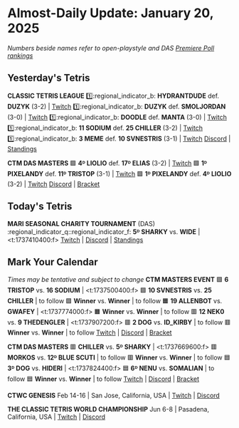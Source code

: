 # Almost-Daily Update: January 20, 2025
*Numbers beside names refer to open-playstyle and DAS [Premiere Poll rankings](https://docs.google.com/document/d/13jaohZo0FP6vXb0ibfiq2TK3q6qt6bQTbp8AmdSJgUk/edit?tab=t.0)*
## Yesterday's Tetris
**CLASSIC TETRIS LEAGUE**
:one::regional_indicator_b:  **HYDRANTDUDE** def. **DUZYK** (3-2)  |  [Twitch](https://www.twitch.tv/videos/2357856753?t=01h03m47s)
:one::regional_indicator_b:  **DUZYK** def. **SMOLJORDAN** (3-0)  |  [Twitch](https://www.twitch.tv/videos/2357856753?t=02h15m23s)
:one::regional_indicator_b:  **DOODLE** def. **MANTA** (3-0)  |  [Twitch](https://www.twitch.tv/videos/2357856753?t=02h53m52s)
:one::regional_indicator_b:  **11 SODIUM** def. **25 CHILLER** (3-2)  |  [Twitch](https://www.twitch.tv/videos/2358163090?t=00h33m38s)
:one::regional_indicator_b:  **3 MEME** def. **10 SVNESTRIS** (3-1)  |  [Twitch](https://www.twitch.tv/videos/2358163090?t=01h29m57s)
[Discord](https://discord.gg/QremKENyzQ)  |  [Standings](https://ctlscoreboard.herokuapp.com)

**CTM DAS MASTERS**
:green_square:  **4ᴰ LIOLIO** def. **17ᴰ ELIAS** (3-2)  |  [Twitch](https://www.twitch.tv/videos/2357905507?t=00h28m33s)
:green_square:  **1ᴰ PIXELANDY** def. **11ᴰ TRISTOP** (3-1)  |  [Twitch](https://www.twitch.tv/videos/2357905507?t=01h23m42s)
:green_square:  **1ᴰ PIXELANDY** def. **4ᴰ LIOLIO** (3-2)  |  [Twitch](https://www.twitch.tv/videos/2357905507?t=02h16m16s)
[Discord](https://go.ctm.gg/discord)  |  [Bracket](https://go.ctm.gg/event/ctm-das-masters-january-2025/das-masters/)

## Today's Tetris
**MARI SEASONAL CHARITY TOURNAMENT** (DAS)
:regional_indicator_q::regional_indicator_f:  **5ᴰ SHARKY** vs. **WIDE**  |  <t:1737410400:f>
[Twitch](https://www.twitch.tv/mari__712) | [Discord](https://bit.ly/MariSeasonalCharityTournament) | [Standings](https://docs.google.com/spreadsheets/d/1sKGagpWflFwdXnzk2DQQy6QjPF_i3FvF6qemObdu7hc/edit?gid=400187929#gid=400187929)  

## Mark Your Calendar
*Times may be tentative and subject to change*
**CTM MASTERS EVENT**
:green_square:  **6 TRISTOP** vs. **16 SODIUM**  |  <t:1737500400:f>
:green_square:  **10 SVNESTRIS** vs. **25 CHILLER**  |  to follow
:green_square:  **Winner** vs. **Winner**  |  to follow
:orange_square:  **19 ALLENBOT** vs. **GWAFEY**  |  <t:1737774000:f>
:orange_square:  **Winner** vs. **Winner**  |  to follow
:red_square:  **12 NEK0** vs. **9 THEDENGLER**  |  <t:1737907200:f>
:red_square:  **2 DOG** vs. **ID_KIRBY**  |  to follow
:red_square:  **Winner** vs. **Winner**  |  to follow
[Twitch](https://twitch.tv/monthlytetris)  |  [Discord](https://go.ctm.gg/discord)  |  [Bracket](https://go.ctm.gg/event/ctm-january-2025/masters-event/)

**CTM DAS MASTERS**
:red_square:  **CHILLER** vs. **5ᴰ SHARKY**  |  <t:1737669600:f>
:red_square:  **MORKOS** vs. **12ᴰ BLUE SCUTI**  |  to follow
:red_square:  **Winner** vs. **Winner**  |  to follow
:blue_square:  **3ᴰ DOG** vs. **HIDERI**  |  <t:1737824400:f>
:blue_square:  **6ᴰ NENU** vs. **SOMALIAN**  |  to follow
:blue_square:  **Winner** vs. **Winner**  |  to follow
[Twitch](https://twitch.tv/monthlytetris)  |  [Discord](https://go.ctm.gg/discord)  |  [Bracket](https://go.ctm.gg/event/ctm-das-masters-january-2025/das-masters/)

**CTWC GENESIS**
Feb 14-16  |  San Jose, California, USA  |  [Twitch](https://www.twitch.tv/classictetris)  |  [Discord](https://discord.gg/mBVReaxE9m)

**THE CLASSIC TETRIS WORLD CHAMPIONSHIP**
Jun 6-8  |  Pasadena, California, USA  |  [Twitch](https://www.twitch.tv/classictetris)  |  [Discord](https://discord.gg/mBVReaxE9m)
